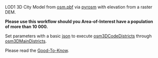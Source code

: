 LOD1 3D City Model from [osm.pbf](https://wiki.openstreetmap.org/wiki/PBF_Format) via [pyrosm](https://pyrosm.readthedocs.io/en/latest/) with elevation from a raster DEM.

**Please use this workflow should you Area-of-Interest have a population of more than 10 000.**

Set parameters with a basic [json](https://github.com/AdrianKriger/osm_LoD1_3DCityModel/blob/main/districts/osm3Ddistricts_param.json) to execute [osm3DCodeDistricts](https://github.com/AdrianKriger/osm_LoD1_3DCityModel/blob/main/districts/osm3DCodeDistricts.py) through [osm3DMainDistricts](https://github.com/AdrianKriger/osm_LoD1_3DCityModel/blob/main/districts/osm3DMainDistricts.py).

Please read the [Good-To-Know](https://github.com/AdrianKriger/osm_LoD1_3DCityModel/blob/main/districts/Good-To-Know.md).

